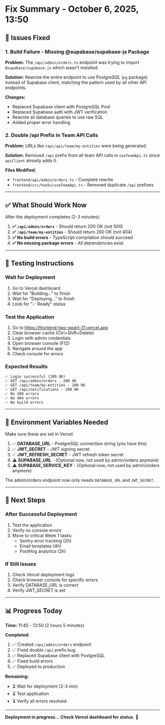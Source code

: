 # Fix Summary - October 6, 2025, 13:50

## 🔧 Issues Fixed

### 1. Build Failure - Missing @supabase/supabase-js Package
**Problem:** The `/api/admin/orders.ts` endpoint was trying to import `@supabase/supabase-js` which wasn't installed.

**Solution:** Rewrote the entire endpoint to use PostgreSQL (`pg` package) instead of Supabase client, matching the pattern used by all other API endpoints.

**Changes:**
- Replaced Supabase client with PostgreSQL Pool
- Replaced Supabase auth with JWT verification
- Rewrote all database queries to use raw SQL
- Added proper error handling

### 2. Double /api Prefix in Team API Calls
**Problem:** URLs like `/api/api/team/my-entities` were being generated.

**Solution:** Removed `/api` prefix from all team API calls in `useTeamApi.ts` since `apiClient` already adds it.

**Files Modified:**
- `frontend/api/admin/orders.ts` - Complete rewrite
- `frontend/src/hooks/useTeamApi.ts` - Removed duplicate `/api` prefixes

---

## ✅ What Should Work Now

After the deployment completes (2-3 minutes):

1. **✅ `/api/admin/orders`** - Should return 200 OK (not 500)
2. **✅ `/api/team/my-entities`** - Should return 200 OK (not 404)
3. **✅ No build errors** - TypeScript compilation should succeed
4. **✅ No missing package errors** - All dependencies exist

---

## 🧪 Testing Instructions

### Wait for Deployment
1. Go to Vercel dashboard
2. Wait for "Building..." to finish
3. Wait for "Deploying..." to finish
4. Look for "✅ Ready" status

### Test the Application
1. Go to https://frontend-two-swart-31.vercel.app
2. Clear browser cache (Ctrl+Shift+Delete)
3. Login with admin credentials
4. Open browser console (F12)
5. Navigate around the app
6. Check console for errors

### Expected Results
```
✅ Login successful (200 OK)
✅ GET /api/admin/orders - 200 OK
✅ GET /api/team/my-entities - 200 OK
✅ GET /api/notifications - 200 OK
✅ No 500 errors
✅ No 404 errors
✅ No build errors
```

---

## 📝 Environment Variables Needed

Make sure these are set in Vercel:

1. ✅ **DATABASE_URL** - PostgreSQL connection string (you have this)
2. ✅ **JWT_SECRET** - JWT signing secret
3. ✅ **JWT_REFRESH_SECRET** - JWT refresh token secret
4. ⚠️ **SUPABASE_URL** - (Optional now, not used by admin/orders anymore)
5. ⚠️ **SUPABASE_SERVICE_KEY** - (Optional now, not used by admin/orders anymore)

The admin/orders endpoint now only needs `DATABASE_URL` and `JWT_SECRET`.

---

## 🎯 Next Steps

### After Successful Deployment
1. Test the application
2. Verify no console errors
3. Move to critical Week 1 tasks:
   - Sentry error tracking (2h)
   - Email templates (4h)
   - PostHog analytics (2h)

### If Still Issues
1. Check Vercel deployment logs
2. Check browser console for specific errors
3. Verify DATABASE_URL is correct
4. Verify JWT_SECRET is set

---

## 📊 Progress Today

**Time:** 11:45 - 13:50 (2 hours 5 minutes)

**Completed:**
1. ✅ Created `/api/admin/orders` endpoint
2. ✅ Fixed double `/api` prefix bug
3. ✅ Replaced Supabase client with PostgreSQL
4. ✅ Fixed build errors
5. ✅ Deployed to production

**Remaining:**
- ⏳ Wait for deployment (2-3 min)
- ⏳ Test application
- ⏳ Verify all errors resolved

---

**Deployment in progress... Check Vercel dashboard for status.** 🚀
